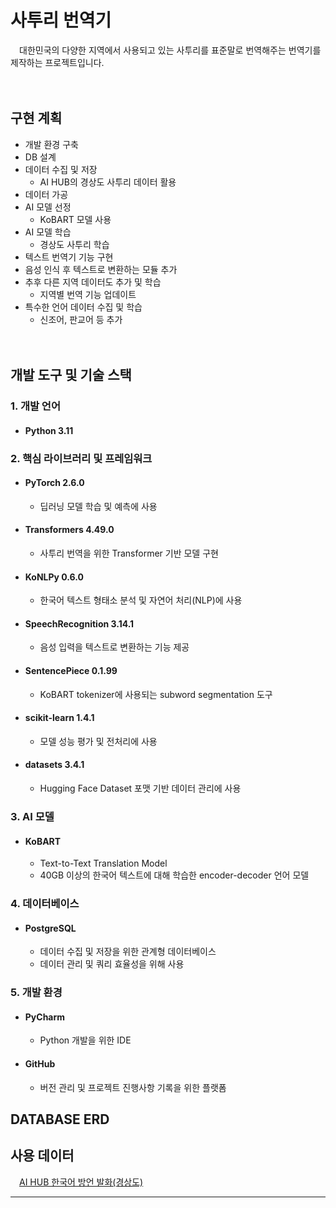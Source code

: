# 사투리 번역기
　대한민국의 다양한 지역에서 사용되고 있는 사투리를 표준말로 번역해주는 번역기를 제작하는 프로젝트입니다.

　

## 구현 계획
- 개발 환경 구축
- DB 설계
- 데이터 수집 및 저장
  - AI HUB의 경상도 사투리 데이터 활용
- 데이터 가공
- AI 모델 선정
  - KoBART 모델 사용
- AI 모델 학습
  - 경상도 사투리 학습
- 텍스트 번역기 기능 구현
- 음성 인식 후 텍스트로 변환하는 모듈 추가
- 추후 다른 지역 데이터도 추가 및 학습
  - 지역별 번역 기능 업데이트
- 특수한 언어 데이터 수집 및 학습
  - 신조어, 판교어 등 추가
    

　


## 개발 도구 및 기술 스택
### 1. 개발 언어
- #### Python 3.11
### 2. 핵심 라이브러리 및 프레임워크
- #### PyTorch 2.6.0
  - 딥러닝 모델 학습 및 예측에 사용
- #### Transformers 4.49.0
  - 사투리 번역을 위한 Transformer 기반 모델 구현
- #### KoNLPy 0.6.0
  - 한국어 텍스트 형태소 분석 및 자연어 처리(NLP)에 사용
- #### SpeechRecognition 3.14.1
  - 음성 입력을 텍스트로 변환하는 기능 제공
- #### SentencePiece 0.1.99
  - KoBART tokenizer에 사용되는 subword segmentation 도구
- #### scikit-learn 1.4.1
  - 모델 성능 평가 및 전처리에 사용
- #### datasets 3.4.1
  - Hugging Face Dataset 포맷 기반 데이터 관리에 사용
### 3. AI 모델
- #### KoBART
  - Text-to-Text Translation Model
  - 40GB 이상의 한국어 텍스트에 대해 학습한 encoder-decoder 언어 모델
### 4. 데이터베이스
- #### PostgreSQL
  - 데이터 수집 및 저장을 위한 관계형 데이터베이스
  - 데이터 관리 및 쿼리 효율성을 위해 사용
### 5. 개발 환경
- #### PyCharm
  - Python 개발을 위한 IDE
- #### GitHub
  - 버전 관리 및 프로젝트 진행사항 기록을 위한 플랫폼


## DATABASE ERD




## 사용 데이터
　[AI HUB 한국어 방언 발화(경상도)](https://aihub.or.kr/aihubdata/data/view.do?currMenu=&topMenu=&aihubDataSe=data&dataSetSn=119)

---

